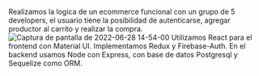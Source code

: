 Realizamos la logica de un ecommerce funcional con un grupo de 5 developers, el usuario tiene la posibilidad de autenticarse, agregar productor al carrito y realizar la compra.
![Captura de pantalla de 2022-06-28 14-54-00](https://user-images.githubusercontent.com/94472523/176226935-306efcf5-f735-4e08-84c0-3eb7f0aacf27.png)
Utilizamos React para el frontend con Material UI. Implementamos Redux y Firebase-Auth. En el backend usamos Node con Express, con base de datos Postgresql y Sequelize como ORM.
